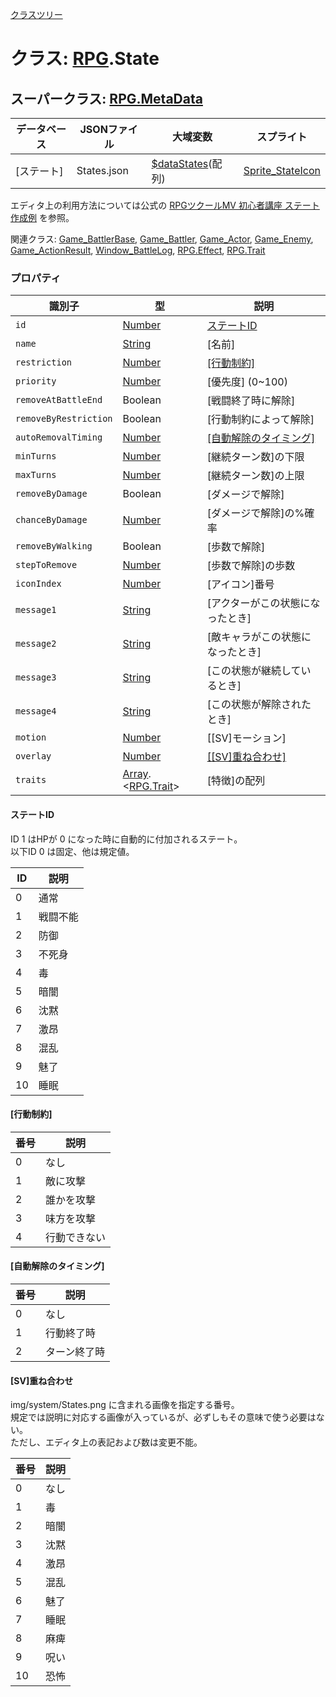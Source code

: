 [クラスツリー](index.md)

# クラス: [RPG](RPG.md).State

## スーパークラス: [RPG.MetaData](RPG.MetaData.md) 

| データベース| JSONファイル | 大域変数 | スプライト |
| --- | --- | --- | --- |
| [ステート] | States.json | [$dataStates](global.md#datastates-arrayrpgstate)(配列) | [Sprite_StateIcon](Sprite_StateIcon.md) |

エディタ上の利用方法については公式の [RPGツクールMV 初心者講座 ステート作成例](https://tkool.jp/mv/guide/004_007c.html) を参照。

関連クラス: [Game_BattlerBase](Game_BattlerBase.md), [Game_Battler](Game_Battler.md), [Game_Actor](Game_Actor.md), [Game_Enemy](Game_Enemy.md), [Game_ActionResult](Game_ActionResult.md), [Window_BattleLog](Window_BattleLog.md), [RPG.Effect](RPG.Effect.md), [RPG.Trait](RPG.Trait.md)


### プロパティ

| 識別子 | 型 | 説明 |
| --- | --- | --- |
| `id` | [Number](Number.md) | [ステートID](#ステートid) |
| `name` | [String](String.md) | [名前] |
| `restriction` | [Number](Number.md) | [\[行動制約\]](#行動制約) |
| `priority` | [Number](Number.md) | [優先度] \(0~100) |
| `removeAtBattleEnd` | Boolean | [戦闘終了時に解除] |
| `removeByRestriction` | Boolean | [行動制約によって解除] |
| `autoRemovalTiming` | [Number](Number.md) | [\[自動解除のタイミング\]](#自動解除のタイミング)  |
| `minTurns` | [Number](Number.md) | [継続ターン数]の下限 |
| `maxTurns` | [Number](Number.md) | [継続ターン数]の上限 |
| `removeByDamage` | Boolean | [ダメージで解除] |
| `chanceByDamage` | [Number](Number.md) | [ダメージで解除]の%確率 |
| `removeByWalking` | Boolean | [歩数で解除] |
| `stepToRemove` | [Number](Number.md) | [歩数で解除]の歩数 |
| `iconIndex` | [Number](Number.md) | [アイコン]番号 |
| `message1` | [String](String.md) | [アクターがこの状態になったとき] |
| `message2` | [String](String.md) | [敵キャラがこの状態になったとき] |
| `message3` | [String](String.md) | [この状態が継続しているとき] |
| `message4` | [String](String.md) | [この状態が解除されたとき] |
| `motion` | [Number](Number.md) | [[SV]モーション] |
| `overlay` | [Number](Number.md) | [\[\[SV\]重ね合わせ\]](#sv重ね合わせ) |
| `traits` | [Array](Array.md).&lt;[RPG.Trait](RPG.Trait.md)&gt; | [特徴]の配列 |

#### ステートID
ID 1 はHPが 0 になった時に自動的に付加されるステート。<br />
以下ID 0 は固定、他は規定値。

| ID | 説明 |
| --- | --- |
| 0 | 通常 |
| 1 | 戦闘不能 |
| 2 | 防御 |
| 3 | 不死身 |
| 4 | 毒 |
| 5 | 暗闇 |
| 6 | 沈黙 |
| 7 | 激昂 |
| 8 | 混乱 |
| 9 | 魅了 |
| 10 | 睡眠 |

#### [行動制約]

| 番号 | 説明 |
| --- | --- |
| 0 | なし |
| 1 | 敵に攻撃 |
| 2 | 誰かを攻撃 |
| 3 | 味方を攻撃 |
| 4 | 行動できない |

#### [自動解除のタイミング]

| 番号 | 説明 |
| --- | --- |
| 0 | なし |
| 1 | 行動終了時 |
| 2 | ターン終了時 |


#### [SV]重ね合わせ
img/system/States.png に含まれる画像を指定する番号。<br />
規定では説明に対応する画像が入っているが、必ずしもその意味で使う必要はない。<br />
ただし、エディタ上の表記および数は変更不能。

| 番号 | 説明 |
| --- | --- |
| 0 | なし |
| 1 | 毒 |
| 2 | 暗闇 |
| 3 | 沈黙 |
| 4 | 激昂 |
| 5 | 混乱 |
| 6 | 魅了 |
| 7 | 睡眠 |
| 8 | 麻痺 |
| 9 | 呪い |
| 10 | 恐怖 |
